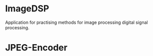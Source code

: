 # ImageDSP

Application for practising methods for image processing digital signal processing.
# JPEG-Encoder

